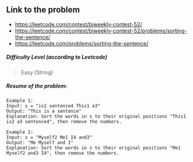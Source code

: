 ## Link to the problem
 
 - https://leetcode.com/contest/biweekly-contest-52/
 - https://leetcode.com/contest/biweekly-contest-52/problems/sorting-the-sentence/
 - https://leetcode.com/problems/sorting-the-sentence/
 
##### Difficulty Level (according to Leetcode)
 
 > Easy (String)
 
##### Resume of the problem:

```
Example 1:
Input: s = "is2 sentence4 This1 a3"
Output: "This is a sentence"
Explanation: Sort the words in s to their original positions "This1 is2 a3 sentence4", then remove the numbers.

Example 2:
Input: s = "Myself2 Me1 I4 and3"
Output: "Me Myself and I"
Explanation: Sort the words in s to their original positions "Me1 Myself2 and3 I4", then remove the numbers.
```
 
  